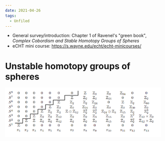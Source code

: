 ```yaml
---
date: 2021-04-26
tags: 
  - Unfiled
---
```


- General survey/introduction: Chapter 1 of Ravenel's "green book", *Complex Cobordism and Stable Homotopy Groups of Spheres*
- eCHT mini course: https://s.wayne.edu/echt/echt-minicourses/

# Unstable homotopy groups of spheres
![Unstable Homotopy Groups of Spheres](_attachments/2-22ReadingNotes-52d83%201.png)


